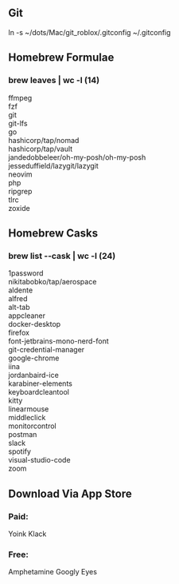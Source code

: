 ## Git

ln -s ~/dots/Mac/git_roblox/.gitconfig ~/.gitconfig

## Homebrew Formulae

### brew leaves | wc -l (14)

ffmpeg \
fzf \
git \
git-lfs \
go \
hashicorp/tap/nomad \
hashicorp/tap/vault \
jandedobbeleer/oh-my-posh/oh-my-posh \
jesseduffield/lazygit/lazygit \
neovim \
php \
ripgrep \
tlrc \
zoxide

## Homebrew Casks

### brew list --cask | wc -l (24)

1password \
nikitabobko/tap/aerospace \
aldente \
alfred \
alt-tab \
appcleaner \
docker-desktop \
firefox \
font-jetbrains-mono-nerd-font \
git-credential-manager \
google-chrome \
iina \
jordanbaird-ice \
karabiner-elements \
keyboardcleantool \
kitty \
linearmouse \
middleclick \
monitorcontrol \
postman \
slack \
spotify \
visual-studio-code \
zoom

## Download Via App Store

### Paid:

Yoink
Klack

### Free:

Amphetamine
Googly Eyes
